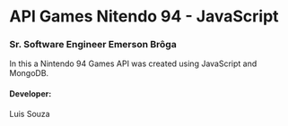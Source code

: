 <h1>API Games Nitendo 94 - JavaScript</h1>

<h3>Sr. Software Engineer Emerson Brôga</h3>

 In this a Nintendo 94 Games API was created using JavaScript and MongoDB.

<h4>Developer:</h4> Luis Souza


